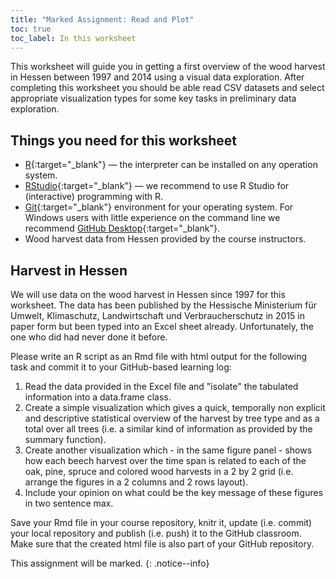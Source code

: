 ```yaml
---
title: "Marked Assignment: Read and Plot"
toc: true
toc_label: In this worksheet
---
```


This worksheet will guide you in getting a first overview of the wood harvest in Hessen between 1997 and 2014 using a visual data exploration. After completing this worksheet you should be able read CSV datasets and select appropriate visualization types for some key tasks in preliminary data exploration.

## Things you need for this worksheet
  * [R](https://cran.r-project.org/){:target="_blank"} — the interpreter can be installed on any operation system.
  * [RStudio](https://www.rstudio.com/){:target="_blank"} — we recommend to use R Studio for (interactive) programming with R.
  * [Git](https://git-scm.com/downloads){:target="_blank"} environment for your operating system. For Windows users with little experience on the command line we recommend [GitHub Desktop](https://desktop.github.com/){:target="_blank"}.
  * Wood harvest data from Hessen provided by the course instructors.

## Harvest in Hessen
We will use data on the wood harvest in Hessen since 1997 for this worksheet. The data has been published by the Hessische Ministerium für Umwelt, Klimaschutz, Landwirtschaft und Verbraucherschutz in 2015 in paper form but been typed into an Excel sheet already. Unfortunately, the one who did had never done it before.

Please write an R script as an Rmd file with html output for the following task and commit it to your GitHub-based learning log:

1. Read the data provided in the Excel file and "isolate" the tabulated information into a data.frame class.
1. Create a simple visualization which gives a quick, temporally non explicit and descriptive statistical overview of the harvest by tree type and as a total over all trees (i.e. a similar kind of information as provided by the summary function).
1. Create another visualization which - in the same figure panel - shows how each beech harvest over the time span is related to each of the oak, pine, spruce and colored wood harvests in a 2 by 2 grid (i.e. arrange the figures in a 2 columns and 2 rows layout).
1. Include your opinion on what could be the key message of these figures in two sentence max.

Save your Rmd file in your course repository, knitr it, update (i.e. commit) your local repository and publish (i.e. push) it to the GitHub classroom. Make sure that the created html file is also part of your GitHub repository.

This assignment will be marked.
{: .notice--info}
